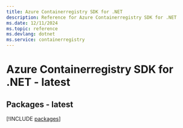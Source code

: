 ```yaml
---
title: Azure Containerregistry SDK for .NET
description: Reference for Azure Containerregistry SDK for .NET
ms.date: 12/11/2024
ms.topic: reference
ms.devlang: dotnet
ms.service: containerregistry
---
```

# Azure Containerregistry SDK for .NET - latest
## Packages - latest
[!INCLUDE [packages](containerregistry-index.md)]